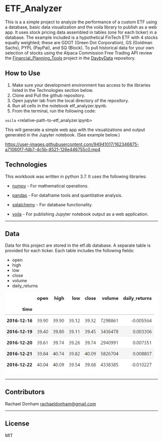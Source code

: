 # ETF_Analyzer
This is a a simple project to analyze the performance of a custom ETF using a database, basic data visualization and the voila library to publish as a web app. It uses stock pricing data assembled in tables (one for each ticker) in a database. The example included is a hypothetical FinTech ETF with 4 stocks equally weighted; these are GDOT (Green Dot Corporation), GS (Goldman Sachs), PYPL (PayPal), and SQ (Block). To pull historical data for your own selection of stocks using the Alpaca Commission Free Trading API review the [Financial_Planning_Tools](https://github.com/daybydata/Financial_Planning_Tools.git) project in the [DaybyData](https://github.com/daybydata?tab=repositories) repository.

## How to Use

1. Make sure your development environment has access to the libraries listed in the Technologies section below.
2. Clone and Pull the github repository.
3. Open jupyter lab from the local directory of the repository.
4. Run all cells in the notebook etf_analyzer.ipynb.
5. From the terminal, run the following code:

`voila` <relative-path-to-etf_analyzer.ipynb>

This will generate a simple web app with the visualizations and output generated in the Jupyter notebook. (See example below.)

https://user-images.githubusercontent.com/94941017/162346875-a71060f7-fdb7-4c5b-8521-126e446755c0.mp4


## Technologies

This workbook was written in python 3.7. It uses the following libraries:

* [numpy](https://github.com/numpy/numpy) - For mathematical operations.

* [pandas](https://github.com/pandas-dev/pandas) - For dataframe tools and quantitative analysis.

* [sqlalchemy](https://github.com/sqlalchemy/sqlalchemy) - For database functionality.

* [voila](https://github.com/voila-dashboards) - For publishing Jupyter notebook output as a web application.

---

## Data

Data for this project are stored in the etf.db database. A separate table is provided for each ticker. Each table includes the following fields:

* open
* high
* low
* close
* volume
* daily_returns

![Ticker Table](Table.jpg)

---

## Contributors

Rachael Donham
rachaeldonham@gmail.com

---

## License

MIT



